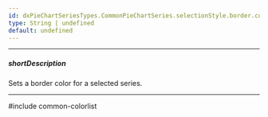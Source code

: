 ```yaml
---
id: dxPieChartSeriesTypes.CommonPieChartSeries.selectionStyle.border.color
type: String | undefined
default: undefined
---
```

---
##### shortDescription
Sets a border color for a selected series.

---
#include common-colorlist